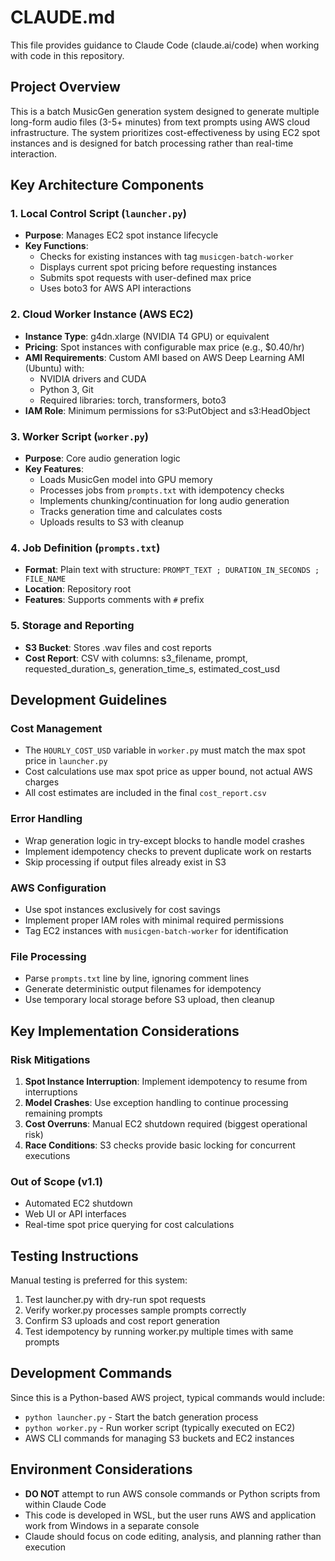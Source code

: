 # CLAUDE.md

This file provides guidance to Claude Code (claude.ai/code) when working with code in this repository.

## Project Overview

This is a batch MusicGen generation system designed to generate multiple long-form audio files (3-5+ minutes) from text prompts using AWS cloud infrastructure. The system prioritizes cost-effectiveness by using EC2 spot instances and is designed for batch processing rather than real-time interaction.

## Key Architecture Components

### 1. Local Control Script (`launcher.py`)
- **Purpose**: Manages EC2 spot instance lifecycle
- **Key Functions**:
  - Checks for existing instances with tag `musicgen-batch-worker`
  - Displays current spot pricing before requesting instances
  - Submits spot requests with user-defined max price
  - Uses boto3 for AWS API interactions

### 2. Cloud Worker Instance (AWS EC2)
- **Instance Type**: g4dn.xlarge (NVIDIA T4 GPU) or equivalent
- **Pricing**: Spot instances with configurable max price (e.g., $0.40/hr)
- **AMI Requirements**: Custom AMI based on AWS Deep Learning AMI (Ubuntu) with:
  - NVIDIA drivers and CUDA
  - Python 3, Git
  - Required libraries: torch, transformers, boto3
- **IAM Role**: Minimum permissions for s3:PutObject and s3:HeadObject

### 3. Worker Script (`worker.py`)
- **Purpose**: Core audio generation logic
- **Key Features**:
  - Loads MusicGen model into GPU memory
  - Processes jobs from `prompts.txt` with idempotency checks
  - Implements chunking/continuation for long audio generation
  - Tracks generation time and calculates costs
  - Uploads results to S3 with cleanup

### 4. Job Definition (`prompts.txt`)
- **Format**: Plain text with structure: `PROMPT_TEXT ; DURATION_IN_SECONDS ; FILE_NAME`
- **Location**: Repository root
- **Features**: Supports comments with `#` prefix

### 5. Storage and Reporting
- **S3 Bucket**: Stores .wav files and cost reports
- **Cost Report**: CSV with columns: s3_filename, prompt, requested_duration_s, generation_time_s, estimated_cost_usd

## Development Guidelines

### Cost Management
- The `HOURLY_COST_USD` variable in `worker.py` must match the max spot price in `launcher.py`
- Cost calculations use max spot price as upper bound, not actual AWS charges
- All cost estimates are included in the final `cost_report.csv`

### Error Handling
- Wrap generation logic in try-except blocks to handle model crashes
- Implement idempotency checks to prevent duplicate work on restarts
- Skip processing if output files already exist in S3

### AWS Configuration
- Use spot instances exclusively for cost savings
- Implement proper IAM roles with minimal required permissions
- Tag EC2 instances with `musicgen-batch-worker` for identification

### File Processing
- Parse `prompts.txt` line by line, ignoring comment lines
- Generate deterministic output filenames for idempotency
- Use temporary local storage before S3 upload, then cleanup

## Key Implementation Considerations

### Risk Mitigations
1. **Spot Instance Interruption**: Implement idempotency to resume from interruptions
2. **Model Crashes**: Use exception handling to continue processing remaining prompts
3. **Cost Overruns**: Manual EC2 shutdown required (biggest operational risk)
4. **Race Conditions**: S3 checks provide basic locking for concurrent executions

### Out of Scope (v1.1)
- Automated EC2 shutdown
- Web UI or API interfaces  
- Real-time spot price querying for cost calculations

## Testing Instructions
Manual testing is preferred for this system:
1. Test launcher.py with dry-run spot requests
2. Verify worker.py processes sample prompts correctly
3. Confirm S3 uploads and cost report generation
4. Test idempotency by running worker.py multiple times with same prompts

## Development Commands
Since this is a Python-based AWS project, typical commands would include:
- `python launcher.py` - Start the batch generation process
- `python worker.py` - Run worker script (typically executed on EC2)
- AWS CLI commands for managing S3 buckets and EC2 instances

## Environment Considerations
- **DO NOT** attempt to run AWS console commands or Python scripts from within Claude Code
- This code is developed in WSL, but the user runs AWS and application work from Windows in a separate console
- Claude should focus on code editing, analysis, and planning rather than execution